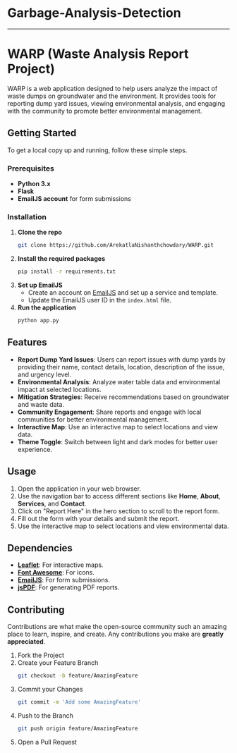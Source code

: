 # Garbage-Analysis-Detection
---

# WARP (Waste Analysis Report Project)

WARP is a web application designed to help users analyze the impact of waste dumps on groundwater and the environment. It provides tools for reporting dump yard issues, viewing environmental analysis, and engaging with the community to promote better environmental management.

## Getting Started

To get a local copy up and running, follow these simple steps.

### Prerequisites

- **Python 3.x**
- **Flask**
- **EmailJS account** for form submissions

### Installation

1. **Clone the repo**
   ```sh
   git clone https://github.com/ArekatlaNishanthchowdary/WARP.git
   ```
2. **Install the required packages**
   ```sh
   pip install -r requirements.txt
   ```
3. **Set up EmailJS**
   - Create an account on [EmailJS](https://www.emailjs.com/) and set up a service and template.
   - Update the EmailJS user ID in the `index.html` file.
4. **Run the application**
   ```sh
   python app.py
   ```

## Features

- **Report Dump Yard Issues**: Users can report issues with dump yards by providing their name, contact details, location, description of the issue, and urgency level.
- **Environmental Analysis**: Analyze water table data and environmental impact at selected locations.
- **Mitigation Strategies**: Receive recommendations based on groundwater and waste data.
- **Community Engagement**: Share reports and engage with local communities for better environmental management.
- **Interactive Map**: Use an interactive map to select locations and view data.
- **Theme Toggle**: Switch between light and dark modes for better user experience.

## Usage

1. Open the application in your web browser.
2. Use the navigation bar to access different sections like **Home**, **About**, **Services**, and **Contact**.
3. Click on "Report Here" in the hero section to scroll to the report form.
4. Fill out the form with your details and submit the report.
5. Use the interactive map to select locations and view environmental data.

## Dependencies

- **[Leaflet](https://leafletjs.com/)**: For interactive maps.
- **[Font Awesome](https://fontawesome.com/)**: For icons.
- **[EmailJS](https://www.emailjs.com/)**: For form submissions.
- **[jsPDF](https://github.com/parallax/jsPDF)**: For generating PDF reports.

## Contributing

Contributions are what make the open-source community such an amazing place to learn, inspire, and create. Any contributions you make are **greatly appreciated**.

1. Fork the Project
2. Create your Feature Branch
   ```sh
   git checkout -b feature/AmazingFeature
   ```
3. Commit your Changes
   ```sh
   git commit -m 'Add some AmazingFeature'
   ```
4. Push to the Branch
   ```sh
   git push origin feature/AmazingFeature
   ```
5. Open a Pull Request


